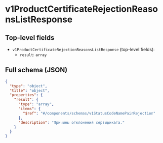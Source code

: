 # v1ProductCertificateRejectionReasonsListResponse

## Top-level fields
- `v1ProductCertificateRejectionReasonsListResponse` (top-level fields):
  - `result`: `array`

## Full schema (JSON)
```json
{
  "type": "object",
  "title": "object",
  "properties": {
    "result": {
      "type": "array",
      "items": {
        "$ref": "#/components/schemas/v1StatusCodeNamePairRejection"
      },
      "description": "Причины отклонения сертификата."
    }
  }
}
```
